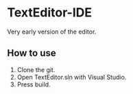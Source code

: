 # TextEditor-IDE

Very early version of the editor.

## How to use
1) Clone the git.
2) Open TextEditor.sln with Visual Studio.
3) Press build.
